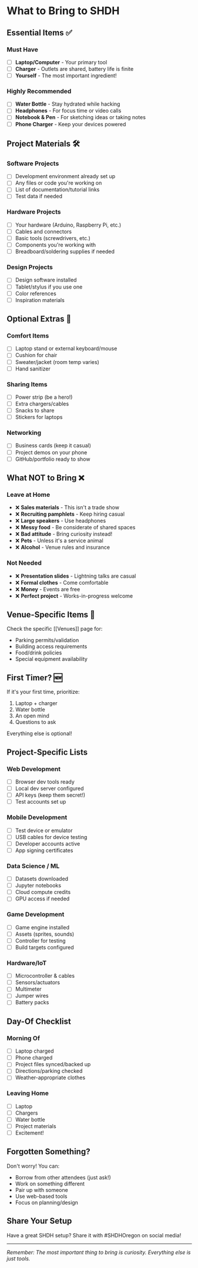 # What to Bring to SHDH

## Essential Items ✅

### Must Have
- [ ] **Laptop/Computer** - Your primary tool
- [ ] **Charger** - Outlets are shared, battery life is finite
- [ ] **Yourself** - The most important ingredient!

### Highly Recommended
- [ ] **Water Bottle** - Stay hydrated while hacking
- [ ] **Headphones** - For focus time or video calls
- [ ] **Notebook & Pen** - For sketching ideas or taking notes
- [ ] **Phone Charger** - Keep your devices powered

## Project Materials 🛠️

### Software Projects
- [ ] Development environment already set up
- [ ] Any files or code you're working on
- [ ] List of documentation/tutorial links
- [ ] Test data if needed

### Hardware Projects
- [ ] Your hardware (Arduino, Raspberry Pi, etc.)
- [ ] Cables and connectors
- [ ] Basic tools (screwdrivers, etc.)
- [ ] Components you're working with
- [ ] Breadboard/soldering supplies if needed

### Design Projects
- [ ] Design software installed
- [ ] Tablet/stylus if you use one
- [ ] Color references
- [ ] Inspiration materials

## Optional Extras 🎒

### Comfort Items
- [ ] Laptop stand or external keyboard/mouse
- [ ] Cushion for chair
- [ ] Sweater/jacket (room temp varies)
- [ ] Hand sanitizer

### Sharing Items
- [ ] Power strip (be a hero!)
- [ ] Extra chargers/cables
- [ ] Snacks to share
- [ ] Stickers for laptops

### Networking
- [ ] Business cards (keep it casual)
- [ ] Project demos on your phone
- [ ] GitHub/portfolio ready to show

## What NOT to Bring ❌

### Leave at Home
- ❌ **Sales materials** - This isn't a trade show
- ❌ **Recruiting pamphlets** - Keep hiring casual
- ❌ **Large speakers** - Use headphones
- ❌ **Messy food** - Be considerate of shared spaces
- ❌ **Bad attitude** - Bring curiosity instead!
- ❌ **Pets** - Unless it's a service animal
- ❌ **Alcohol** - Venue rules and insurance

### Not Needed
- ❌ **Presentation slides** - Lightning talks are casual
- ❌ **Formal clothes** - Come comfortable
- ❌ **Money** - Events are free
- ❌ **Perfect project** - Works-in-progress welcome

## Venue-Specific Items 📍

Check the specific [[Venues]] page for:
- Parking permits/validation
- Building access requirements
- Food/drink policies
- Special equipment availability

## First Timer? 🆕

If it's your first time, prioritize:
1. Laptop + charger
2. Water bottle
3. An open mind
4. Questions to ask

Everything else is optional!

## Project-Specific Lists

### Web Development
- [ ] Browser dev tools ready
- [ ] Local dev server configured
- [ ] API keys (keep them secret!)
- [ ] Test accounts set up

### Mobile Development
- [ ] Test device or emulator
- [ ] USB cables for device testing
- [ ] Developer accounts active
- [ ] App signing certificates

### Data Science / ML
- [ ] Datasets downloaded
- [ ] Jupyter notebooks
- [ ] Cloud compute credits
- [ ] GPU access if needed

### Game Development
- [ ] Game engine installed
- [ ] Assets (sprites, sounds)
- [ ] Controller for testing
- [ ] Build targets configured

### Hardware/IoT
- [ ] Microcontroller & cables
- [ ] Sensors/actuators
- [ ] Multimeter
- [ ] Jumper wires
- [ ] Battery packs

## Day-Of Checklist

### Morning Of
- [ ] Laptop charged
- [ ] Phone charged
- [ ] Project files synced/backed up
- [ ] Directions/parking checked
- [ ] Weather-appropriate clothes

### Leaving Home
- [ ] Laptop
- [ ] Chargers
- [ ] Water bottle
- [ ] Project materials
- [ ] Excitement!

## Forgotten Something?

Don't worry! You can:
- Borrow from other attendees (just ask!)
- Work on something different
- Pair up with someone
- Use web-based tools
- Focus on planning/design

## Share Your Setup

Have a great SHDH setup? Share it with #SHDHOregon on social media!

---

*Remember: The most important thing to bring is curiosity. Everything else is just tools.*